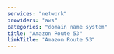 ```yaml
---
services: "network"
providers: "aws"
categories: "domain name system"
title: "Amazon Route 53"
linkTitle: "Amazon Route 53"
---
```

